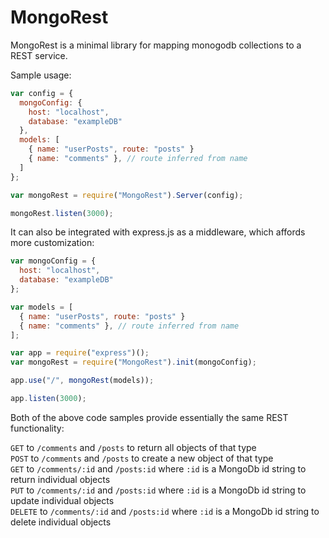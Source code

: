 # MongoRest
MongoRest is a minimal library for mapping monogodb collections to a REST service.

Sample usage:
```javascript
var config = {
  mongoConfig: {
    host: "localhost",
    database: "exampleDB"
  },
  models: [
    { name: "userPosts", route: "posts" }
    { name: "comments" }, // route inferred from name
  ]
};

var mongoRest = require("MongoRest").Server(config);

mongoRest.listen(3000);
```

It can also be integrated with express.js as a middleware, which affords more customization:

```javascript
var mongoConfig = {
  host: "localhost",
  database: "exampleDB"
};

var models = [
  { name: "userPosts", route: "posts" }
  { name: "comments" }, // route inferred from name
];

var app = require("express")();
var mongoRest = require("MongoRest").init(mongoConfig);

app.use("/", mongoRest(models));

app.listen(3000);
```

Both of the above code samples provide essentially the same REST functionality:

`GET` to `/comments` and `/posts` to return all objects of that type  
`POST` to `/comments` and `/posts` to create a new object of that type  
`GET` to `/comments/:id` and `/posts:id` where `:id` is a MongoDb id string to return individual objects  
`PUT` to `/comments/:id` and `/posts:id` where `:id` is a MongoDb id string to update individual objects  
`DELETE` to `/comments/:id` and `/posts:id` where `:id` is a MongoDb id string to delete individual objects  


